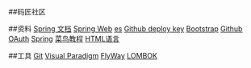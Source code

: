 ##码匠社区

##资料
[Spring 文档]()
[Spring Web]()
[es]()
[Github deploy key]()
[Bootstrap](https://v3.bootcss.com/)
[Github OAuth]()
[Spring](https://doc.spring.io/spring-boot/docs/2.0.0.RCL/reference/htmlsingle/)
[菜鸟教程](https://www.runoob.com/mysql/musql-insert-query.html)
[HTML语言](https://www.w3school.com.cn/tags/tag_div.asp)

##工具
[Git](https://git-scm.com/download)
[Visual Paradigm](https://www.visual-paradigm.com)
[FlyWay]()
[LOMBOK](https://projectlombok.org/setup/maven)
